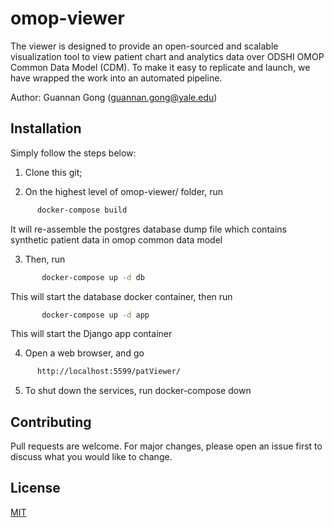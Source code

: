 # omop-viewer

The viewer is designed to provide an open-sourced and scalable visualization tool to view patient chart and analytics data over ODSHI OMOP Common Data Model (CDM). To make it easy to replicate and launch, we have wrapped the work into an automated pipeline. 

Author: Guannan Gong (guannan.gong@yale.edu)

## Installation
Simply follow the steps below:

1. Clone this git;

2. On the highest level of omop-viewer/ folder, run 
```bash
      docker-compose build
```
   It will re-assemble the postgres database dump file which contains synthetic patient data in omop common data model

3. Then, run
```bash
       docker-compose up -d db
```
This will start the database docker container, then run

```bash
       docker-compose up -d app
```
This will start the Django app container

4. Open a web browser, and go 
```bash
      http://localhost:5599/patViewer/
```

5. To shut down the services, run
       docker-compose down

## Contributing
Pull requests are welcome. For major changes, please open an issue first to discuss what you would like to change.

## License
[MIT](https://choosealicense.com/licenses/mit/)
